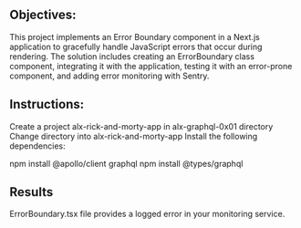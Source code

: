 ## Objectives: 
This project implements an Error Boundary component in a Next.js application to gracefully handle JavaScript errors that occur during rendering. The solution includes creating an ErrorBoundary class component, integrating it with the application, testing it with an error-prone component, and adding error monitoring with Sentry.

## Instructions:

Create a project alx-rick-and-morty-app in alx-graphql-0x01 directory
Change directory into alx-rick-and-morty-app
Install the following dependencies:

npm install @apollo/client graphql
npm install @types/graphql

## Results
ErrorBoundary.tsx file provides a logged error in your monitoring service.
